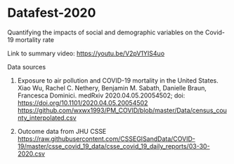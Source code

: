 # Datafest-2020
Quantifying the impacts of social and demographic variables on the Covid-19 mortality rate

Link to summary video: https://youtu.be/V2pV1YIS4uo


Data sources
1.  Exposure to air pollution and COVID-19 mortality in the United States. Xiao Wu, Rachel C. Nethery, Benjamin M. Sabath, Danielle Braun, Francesca Dominici. medRxiv 2020.04.05.20054502; doi: https://doi.org/10.1101/2020.04.05.20054502 
https://github.com/wxwx1993/PM_COVID/blob/master/Data/census_county_interpolated.csv


2. Outcome data from JHU CSSE
https://raw.githubusercontent.com/CSSEGISandData/COVID-19/master/csse_covid_19_data/csse_covid_19_daily_reports/03-30-2020.csv



